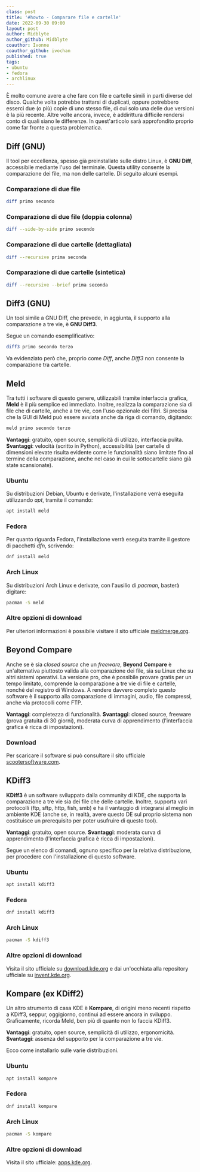 ```yaml
---
class: post
title: '#howto - Comparare file e cartelle'
date: 2022-09-30 09:00
layout: post 
author: Midblyte
author_github: Midblyte
coauthor: Ivonne
coauthor_github: ivochan
published: true
tags: 
- ubuntu
- fedora
- archlinux
---
```


È molto comune avere a che fare con file e cartelle simili in parti diverse del disco.
Qualche volta potrebbe trattarsi di duplicati, oppure potrebbero esserci due (o più) copie di uno stesso file, di cui solo una delle due versioni è la più recente.
Altre volte ancora, invece, è addirittura difficile rendersi conto di quali siano le differenze.
In quest'articolo sarà approfondito proprio come far fronte a questa problematica.


## Diff (GNU)

Il tool per eccellenza, spesso già preinstallato sulle distro Linux, è **GNU Diff**, accessibile mediante l'uso del terminale. Questa utility consente la comparazione dei file, ma non delle cartelle.
Di seguito alcuni esempi.

### Comparazione di due file

```bash
diff primo secondo
```

### Comparazione di due file (doppia colonna)

```bash
diff --side-by-side primo secondo
```

### Comparazione di due cartelle (dettagliata)

```bash
diff --recursive prima seconda
```

### Comparazione di due cartelle (sintetica)

```bash
diff --recursive --brief prima seconda
```

## Diff3 (GNU)

Un tool simile a GNU Diff, che prevede, in aggiunta, il supporto alla comparazione a tre vie, è **GNU Diff3**.

Segue un comando esemplificativo:

```bash
diff3 primo secondo terzo
```

Va evidenziato però che, proprio come *Diff*, anche *Diff3* non consente la comparazione tra cartelle.


## Meld

Tra tutti i software di questo genere, utilizzabili tramite interfaccia grafica, **Meld** è il più semplice ed immediato.
Inoltre, realizza la comparazione sia di file che di cartelle, anche a tre vie, con l'uso opzionale dei filtri.
Si precisa che la GUI di Meld può essere avviata anche da riga di comando, digitando:

```bash
meld primo secondo terzo
```

**Vantaggi**: gratuito, open source, semplicità di utilizzo, interfaccia pulita.
**Svantaggi**: velocità (scritto in Python), accessibilità (per cartelle di dimensioni elevate risulta evidente come le funzionalità siano limitate fino al termine della comparazione, anche nel caso in cui le sottocartelle siano già state scansionate).

### Ubuntu

Su distribuzioni Debian, Ubuntu e derivate, l'installazione verrà eseguita utilizzando *apt*, tramite il comando: 

```bash
apt install meld
```

### Fedora

Per quanto riguarda Fedora, l'installazione verrà eseguita tramite il gestore di pacchetti *dfn*, scrivendo:

```bash
dnf install meld
```

### Arch Linux

Su distribuzioni Arch Linux e derivate, con l'ausilio di *pacman*, basterà digitare:

```bash
pacman -S meld
```

### Altre opzioni di download

Per ulteriori informazioni è possibile visitare il sito ufficiale [meldmerge.org](https://meldmerge.org).


## Beyond Compare

Anche se è sia <i>closed source</i> che un <i>freeware</i>, **Beyond Compare** è un'alternativa piuttosto valida alla comparazione dei file, sia su Linux che su altri sistemi operativi.
La versione pro, che è possibile provare gratis per un tempo limitato, comprende la comparazione a tre vie di file e cartelle, nonché del registro di Windows.
A rendere davvero completo questo software è il supporto alla comparazione di immagini, audio, file compressi, anche via protocolli come FTP.

**Vantaggi**: completezza di funzionalità.
**Svantaggi**: closed source, freeware (prova gratuita di 30 giorni), moderata curva di apprendimento (l'interfaccia grafica è ricca di impostazioni).


### Download

Per scaricare il software si può consultare il sito ufficiale [scootersoftware.com](https://www.scootersoftware.com/download.php).


## KDiff3

**KDiff3** è un software sviluppato dalla community di KDE, che supporta la comparazione a tre vie sia dei file che delle cartelle. Inoltre, supporta vari protocolli (ftp, sftp, http, fish, smb) e ha il vantaggio di integrarsi al meglio in ambiente KDE (anche se, in realtà, avere questo DE sul proprio sistema non costituisce un prerequisito per poter usufruire di questo tool).

**Vantaggi**: gratuito, open source.
**Svantaggi**: moderata curva di apprendimento (l'interfaccia grafica è ricca di impostazioni).

Segue un elenco di comandi, ognuno specifico per la relativa distribuzione, per procedere con l'installazione di questo software.

### Ubuntu

```bash
apt install kdiff3
```

### Fedora

```bash
dnf install kdiff3
```

### Arch Linux

```bash
pacman -S kdiff3
```

### Altre opzioni di download

Visita il sito ufficiale su [download.kde.org](https://download.kde.org/stable/kdiff3/?C=M;O=D) e dai un'occhiata alla repository ufficiale su [invent.kde.org](https://invent.kde.org/sdk/kdiff3).


## Kompare (ex KDiff2)

Un altro strumento di casa KDE è **Kompare**, di origini meno recenti rispetto a KDiff3, seppur, oggigiorno, continui ad essere ancora in sviluppo. Graficamente, ricorda Meld, ben più di quanto non lo faccia KDiff3.

**Vantaggi**: gratuito, open source, semplicità di utilizzo, ergonomicità.
**Svantaggi**: assenza del supporto per la comparazione a tre vie.

Ecco come installarlo sulle varie distribuzioni.

### Ubuntu

```bash
apt install kompare
```

### Fedora

```bash
dnf install kompare
```

### Arch Linux

```bash
pacman -S kompare
```

### Altre opzioni di download

Visita il sito ufficiale: [apps.kde.org](https://apps.kde.org/kompare). 
